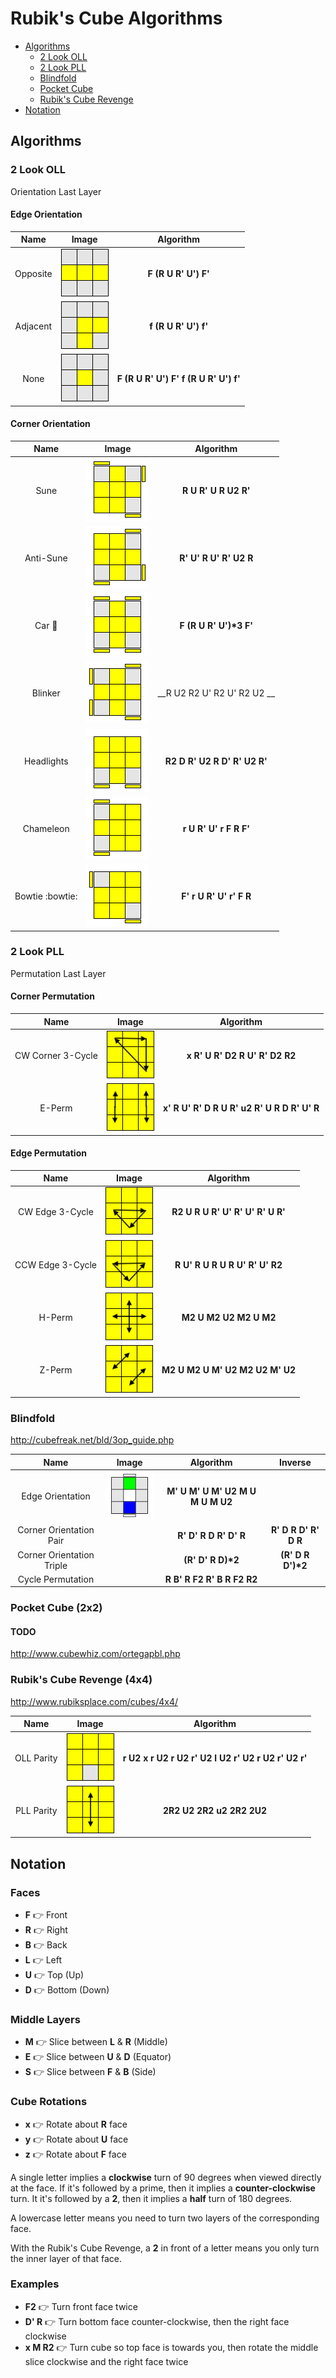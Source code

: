 # Rubik's Cube Algorithms

* [Algorithms](#Algorithms)
  * [2 Look OLL](#2-Look-OLL)
  * [2 Look PLL](#2-Look-PLL)
  * [Blindfold](#Blindfold)
  * [Pocket Cube](#Pocket-Cube-2x2)
  * [Rubik's Cube Revenge](#Rubiks-Cube-Revenge-4x4)
* [Notation](#Notation)

## Algorithms

### 2 Look OLL
Orientation Last Layer

#### Edge Orientation
| Name | Image |  Algorithm |
|:----:|:-----:|:----------:|
| Opposite | ![](img/oll/opposite.png) | __F (R U R' U') F'__ |
| Adjacent | ![](img/oll/adjacent.png) | __f (R U R' U') f'__ |
| None | ![](img/oll/none.png) | __F (R U R' U') F' f (R U R' U') f'__ |

#### Corner Orientation
| Name | Image |  Algorithm |
|:----:|:-----:|:----------:|
| Sune | ![](img/oll/sune.png) | __R U R' U R U2 R'__ |
| Anti-Sune | ![](img/oll/anti_sune.png) | __R' U' R U' R' U2 R__ |
| Car :car: | ![](img/oll/car.png) | __F (R U R' U')*3 F'__ |
| Blinker | ![](img/oll/blinker.png) | __R U2 R2 U' R2 U' R2 U2 __ |
| Headlights | ![](img/oll/headlights.png) | __R2 D R' U2 R D' R' U2 R'__ |
| Chameleon | ![](img/oll/chameleon.png) | __r U R' U' r F R F'__ |
| Bowtie :bowtie: | ![](img/oll/bowtie.png) | __F' r U R' U' r' F R__ |

### 2 Look PLL
Permutation Last Layer

#### Corner Permutation
| Name | Image | Algorithm |
|:----:|:-----:|:---------:|
| CW Corner 3-Cycle | ![](img/pll/corner_3cycle.png) | __x R' U R' D2 R U' R' D2 R2__ |
| E-Perm            | ![](img/pll/eperm.png) | __x' R U' R' D R U R' u2 R' U R D R' U' R__ |

#### Edge Permutation
| Name | Image | Algorithm |
|:----:|:-----:|:---------:|
| CW Edge 3-Cycle | ![](img/pll/edge_cw_3cycle.png) | __R2 U R U R' U' R' U' R' U R'__ |
| CCW Edge 3-Cycle | ![](img/pll/edge_ccw_3cycle.png) | __R U' R U R U R U' R' U' R2__ |
| H-Perm |![](img/pll/hperm.png) | __M2 U M2 U2 M2 U M2__ |
| Z-Perm | ![](img/pll/zperm.png) | __M2 U M2 U M' U2 M2 U2 M' U2__ |

### Blindfold
http://cubefreak.net/bld/3op_guide.php

| Name | Image | Algorithm | Inverse |
|:----:|:-----:|:---------:|:-------:|
| Edge Orientation | ![](img/blind/edge.png) | __M' U M' U M' U2 M U M U M U2__ |
| Corner Orientation Pair |  | __R' D' R D R' D' R__ | __R' D R D' R' D R__ |
| Corner Orientation Triple |  | __(R' D' R D)*2__ | __(R' D R D')*2__ |
| Cycle Permutation |  | __R B' R F2 R' B R F2 R2__ |

### Pocket Cube (2x2)
#### TODO
http://www.cubewhiz.com/ortegapbl.php

### Rubik's Cube Revenge (4x4)
http://www.rubiksplace.com/cubes/4x4/

| Name | Image | Algorithm |
|:----:|:-----:|:---------:|
| OLL Parity | ![](img/revenge/oll.png) | __r U2 x r U2 r U2 r' U2 l U2 r' U2 r U2 r' U2 r'__ |
| PLL Parity | ![](img/revenge/pll.png) | __2R2 U2 2R2 u2 2R2 2U2__ |

## Notation

### Faces
* __F__ :point_right: Front
* __R__ :point_right: Right
* __B__ :point_right: Back
* __L__ :point_right: Left
* __U__ :point_right: Top (Up)
* __D__ :point_right: Bottom (Down)

### Middle Layers
* __M__ :point_right: Slice between __L__ & __R__ (Middle)
* __E__ :point_right: Slice between __U__ & __D__ (Equator)
* __S__ :point_right: Slice between __F__ & __B__ (Side)

### Cube Rotations
* __x__ :point_right: Rotate about __R__ face
* __y__ :point_right: Rotate about __U__ face
* __z__ :point_right: Rotate about __F__ face

A single letter implies a __clockwise__ turn of 90 degrees when viewed directly at the face. If it's followed by a prime, then it implies a __counter-clockwise__ turn. It it's followed by a __2__, then it implies a __half__ turn of 180 degrees.

A lowercase letter means you need to turn two layers of the corresponding face.

With the Rubik's Cube Revenge, a __2__ in front of a letter means you only turn the inner layer of that face.

### Examples
* __F2__ :point_right: Turn front face twice
* __D' R__ :point_right: Turn bottom face counter-clockwise, then the right face clockwise
* __x M R2__ :point_right: Turn cube so top face is towards you, then rotate the middle slice clockwise and the right face twice
